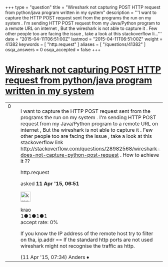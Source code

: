 +++
type = "question"
title = "Wireshark not capturing POST HTTP request from python/java program written in my system"
description = '''I want to capture the HTTP POST request sent from the programs the run on my system . I&#x27;m sending HTTP POST request from my Java/Python program to a remote URL on internet , But the wireshark is not able to capture it . Few other people too are facing the issue , take a look at this stackoverflow li...'''
date = "2015-04-11T06:51:00Z"
lastmod = "2015-04-11T06:51:00Z"
weight = 41382
keywords = [ "http.request" ]
aliases = [ "/questions/41382" ]
osqa_answers = 0
osqa_accepted = false
+++

<div class="headNormal">

# [Wireshark not capturing POST HTTP request from python/java program written in my system](/questions/41382/wireshark-not-capturing-post-http-request-from-pythonjava-program-written-in-my-system)

</div>

<div id="main-body">

<div id="askform">

<table id="question-table" style="width:100%;"><colgroup><col style="width: 50%" /><col style="width: 50%" /></colgroup><tbody><tr class="odd"><td style="width: 30px; vertical-align: top"><div class="vote-buttons"><div id="post-41382-score" class="post-score" title="current number of votes">0</div><div id="favorite-count" class="favorite-count"></div></div></td><td><div id="item-right"><div class="question-body"><p>I want to capture the HTTP POST request sent from the programs the run on my system . I'm sending HTTP POST request from my Java/Python program to a remote URL on internet , But the wireshark is not able to capture it . Few other people too are facing the issue , take a look at this stackoverflow link <a href="http://stackoverflow.com/questions/28982568/wireshark-does-not-capture-python-post-request">http://stackoverflow.com/questions/28982568/wireshark-does-not-capture-python-post-request</a> . How to achieve it ??</p></div><div id="question-tags" class="tags-container tags">http.request</div><div id="question-controls" class="post-controls"></div><div class="post-update-info-container"><div class="post-update-info post-update-info-user"><p>asked <strong>11 Apr '15, 06:51</strong></p><img src="https://secure.gravatar.com/avatar/9bb1ba8c124161e7fc72198d9dc08098?s=32&amp;d=identicon&amp;r=g" class="gravatar" width="32" height="32" alt="krao&#39;s gravatar image" /><p>krao<br />
<span class="score" title="1 reputation points">1</span><span title="1 badges"><span class="badge1">●</span><span class="badgecount">1</span></span><span title="1 badges"><span class="silver">●</span><span class="badgecount">1</span></span><span title="1 badges"><span class="bronze">●</span><span class="badgecount">1</span></span><br />
<span class="accept_rate" title="Rate of the user&#39;s accepted answers">accept rate:</span> <span title="krao has no accepted answers">0%</span></p></div></div><div id="comments-container-41382" class="comments-container"><span id="41383"></span><div id="comment-41383" class="comment"><div id="post-41383-score" class="comment-score"></div><div class="comment-text"><p>If you know the IP address of the remote host try to filter on tha, ip.addr == If the standard http ports are not used wireshark might not recognise the traffic as http.</p></div><div id="comment-41383-info" class="comment-info"><span class="comment-age">(11 Apr '15, 07:34)</span> Anders ♦</div></div></div><div id="comment-tools-41382" class="comment-tools"></div><div class="clear"></div><div id="comment-41382-form-container" class="comment-form-container"></div><div class="clear"></div></div></td></tr></tbody></table>

</div>

</div>

